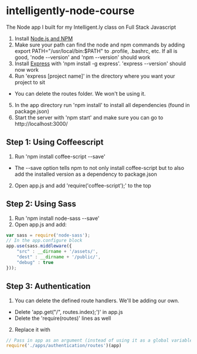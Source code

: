 intelligently-node-course
=========================

The Node app I built for my Intelligent.ly class on Full Stack Javascript

1. Install [Node.js and NPM](http://nodejs.org/)
2. Make sure your path can find the node and npm commands by adding export PATH="/usr/local/bin:$PATH" to .profile, .bashrc, etc. If all is good, 'node --version' and 'npm --version' should work
3. Install [Express](http://expressjs.com/) with 'npm install -g express'. 'express --version' should now work
4. Run 'express [project name]' in the directory where you want your project to sit
  * You can delete the routes folder. We won't be using it.
5. In the app directory run 'npm install' to install all dependencies (found in package.json)
6. Start the server with 'npm start' and make sure you can go to http://localhost:3000/

## Step 1: Using Coffeescript
1. Run 'npm install coffee-script --save'
  * The --save option tells npm to not only install coffee-script but to also add the installed version as a dependency to package.json
2. Open app.js and add 'require('coffee-script');' to the top 

## Step 2: Using Sass
1. Run 'npm install node-sass --save'
2. Open app.js and add:
  ```javascript
  var sass = require('node-sass');
  // In the app.configure block
  app.use(sass.middleware({
      "src" : __dirname + '/assets/',
      "dest" : __dirname + '/public/',
      "debug" : true
  }));
  ```

## Step 3: Authentication
1. You can delete the defined route handlers. We'll be adding our own.
  * Delete 'app.get("/", routes.index);')' in app.js
  * Delete the 'require(routes)' lines as well
2. Replace it with
```javascript
// Pass in app as an argument (instead of using it as a global variable)
require('./apps/authentication/routes')(app)
```
